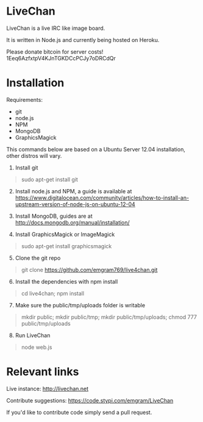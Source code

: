 LiveChan
====


LiveChan is a live IRC like image board. 

It is written in Node.js and currently being hosted on Heroku.

Please donate bitcoin for server costs!
1Eeq6AzfxtpV4KJnTGKDCcPCJy7oDRCdQr

Installation
====

Requirements:
- git
- node.js
- NPM
- MongoDB
- GraphicsMagick

This commands below are based on a Ubuntu Server 12.04 installation, other distros will vary.

1) Install git
> sudo apt-get install git

2) Install node.js and NPM, a guide is available at https://www.digitalocean.com/community/articles/how-to-install-an-upstream-version-of-node-js-on-ubuntu-12-04

3) Install MongoDB, guides are at http://docs.mongodb.org/manual/installation/

4) Install GraphicsMagick or ImageMagick

> sudo apt-get install graphicsmagick

5) Clone the git repo

> git clone https://github.com/emgram769/live4chan.git

6) Install the dependencies with npm install

> cd live4chan; npm install

7) Make sure the public/tmp/uploads folder is writable

> mkdir public; mkdir public/tmp; mkdir public/tmp/uploads; chmod 777 public/tmp/uploads

8) Run LiveChan

> node web.js

Relevant links
====
Live instance: http://livechan.net

Contribute suggestions: https://code.stypi.com/emgram/LiveChan

If you'd like to contribute code simply send a pull request.
